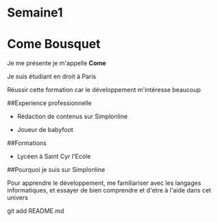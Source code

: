 # Semaine1

# Come Bousquet

Je me présente je m'appelle **Come**

Je suis étudiant en droit à Paris

Réussir cette formation car le développement m'intéresse beaucoup


##Experience professionnelle 

* Rédaction de contenus sur Simplonline

* Joueur de babyfoot 

##Formations

* Lycéen à Saint Cyr l'Ecole

##Pourquoi je suis sur Simplonline

Pour apprendre le développement, me familiariser avec les langages informatiques, et essayer de bien comprendre et d'etre à l'aide dans cet univers

git add README.md

